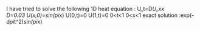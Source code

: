 I have tried to solve the following 1D heat equation :
U_t=D*U_xx    
D=0.03
U(x,0)=sin(pi*x)
U(0,t)=0
U(1,t)=0
0<t<1
0<x<1
exact solution :exp(-d*pi*t^2)*sin(pi*x)
